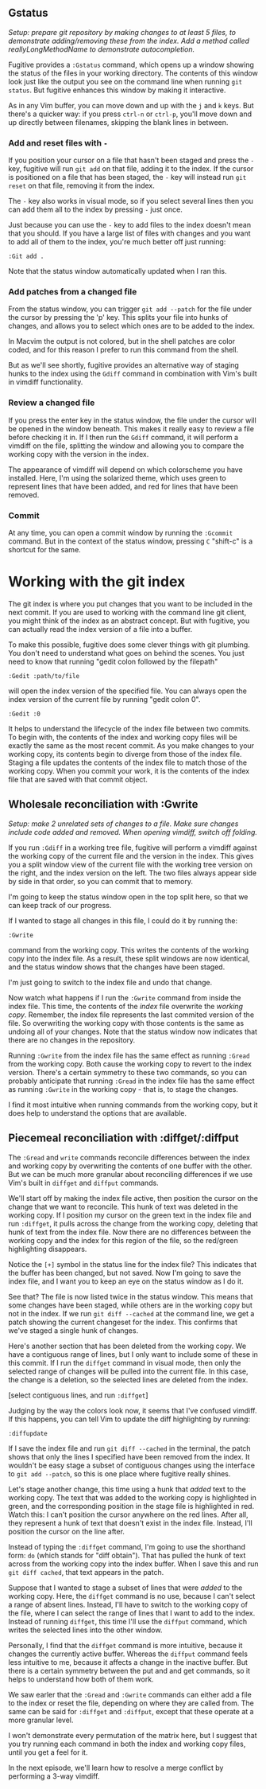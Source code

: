 ## Gstatus

*Setup: prepare git repository by making changes to at least 5 files, to demonstrate adding/removing these from the index. Add a method called reallyLongMethodName to demonstrate autocompletion.*

Fugitive provides a `:Gstatus` command, which opens up a window showing the status of the files in your working directory. The contents of this window look just like the output you see on the command line when running `git status`. But fugitive enhances this window by making it interactive.

As in any Vim buffer, you can move down and up with the `j` and `k` keys. But there's a quicker way: if you press `ctrl-n` or `ctrl-p`, you'll move down and up directly between filenames, skipping the blank lines in between.

### Add and reset files with `-`

If you position your cursor on a file that hasn't been staged and press the `-` key, fugitive will run `git add` on that file, adding it to the index. If the cursor is positioned on a file that has been staged, the `-` key will instead run `git reset` on that file, removing it from the index.

The `-` key also works in visual mode, so if you select several lines then you can add them all to the index by pressing `-` just once.

Just because you can use the `-` key to add files to the index doesn't mean that you should. If you have a large list of files with changes and you want to add all of them to the index, you're much better off just running:

    :Git add .

Note that the status window automatically updated when I ran this.

### Add patches from a changed file

From the status window, you can trigger `git add --patch` for the file under the cursor by pressing the 'p' key. This splits your file into hunks of changes, and allows you to select which ones are to be added to the index.

In Macvim the output is not colored, but in the shell patches are color coded, and for this reason I prefer to run this command from the shell.

But as we'll see shortly, fugitive provides an alternative way of staging hunks to the index using the `Gdiff` command in combination with Vim's built in vimdiff functionality.

### Review a changed file

If you press the enter key in the status window, the file under the cursor will be opened in the window beneath. This makes it really easy to review a file before checking it in. If I then run the `Gdiff` command, it will perform a vimdiff on the file, splitting the window and allowing you to compare the working copy with the version in the index.

The appearance of vimdiff will depend on which colorscheme you have installed. Here, I'm using the solarized theme, which uses green to represent lines that have been added, and red for lines that have been removed.

### Commit

At any time, you can open a commit window by running the `:Gcommit` command. But in the context of the status window, pressing `C` "shift-c" is a shortcut for the same.

# Working with the git index

The git index is where you put changes that you want to be included in the next commit. If you are used to working with the command line git client, you might think of the index as an abstract concept. But with fugitive, you can actually read the index version of a file into a buffer.

To make this possible, fugitive does some clever things with git plumbing. You don't need to understand what goes on behind the scenes. You just need to know that running "gedit colon followed by the filepath"

    :Gedit :path/to/file

will open the index version of the specified file. You can always open the index version of the current file by running "gedit colon 0".

    :Gedit :0

It helps to understand the lifecycle of the index file between two commits. To begin with, the contents of the index and working copy files will be exactly the same as the most recent commit. As you make changes to your working copy, its contents begin to diverge from those of the index file. Staging a file updates the contents of the index file to match those of the working copy. When you commit your work, it is the contents of the index file that are saved with that commit object.

## Wholesale reconciliation with :Gwrite

*Setup: make 2 unrelated sets of changes to a file. Make sure changes include code added and removed. When opening vimdiff, switch off folding.*

If you run `:Gdiff` in a working tree file, fugitive will perform a vimdiff against the working copy of the current file and the version in the index. This gives you a split window view of the current file with the working tree version on the right, and the index version on the left. The two files always appear side by side in that order, so you can commit that to memory.

I'm going to keep the status window open in the top split here, so that we can keep track of our progress.

If I wanted to stage all changes in this file, I could do it by running the:

    :Gwrite

command from the working copy. This writes the contents of the working copy into the index file. As a result, these split windows are now identical, and the status window shows that the changes have been staged.

I'm just going to switch to the index file and undo that change.

Now watch what happens if I run the `:Gwrite` command from inside the index file. This time, the contents of the *index* file overwrite the *working copy*. Remember, the index file represents the last commited version of the file. So overwriting the working copy with those contents is the same as undoing all of your changes. Note that the status window now indicates that there are no changes in the repository.

Running `:Gwrite` from the index file has the same effect as running `:Gread` from the working copy. Both cause the working copy to revert to the index version. There's a certain symmetry to these two commands, so you can probably anticipate that running `:Gread` in the index file has the same effect as running `:Gwrite` in the working copy - that is, to stage the changes.

I find it most intuitive when running commands from the working copy, but it does help to understand the options that are available.

## Piecemeal reconciliation with :diffget/:diffput

The `:Gread` and `write` commands reconcile differences between the index and working copy by overwriting the contents of one buffer with the other. But we can be much more granular about reconciling differences if we use Vim's built in `diffget` and `diffput` commands.

We'll start off by making the index file active, then position the cursor on the change that we want to reconcile. This hunk of text was deleted in the working copy. If I position my cursor on the green text in the index file and run `:diffget`, it pulls across the change from the working copy, deleting that hunk of text from the index file. Now there are no differences between the working copy and the index for this region of the file, so the red/green highlighting disappears.

Notice the `[+]` symbol in the status line for the index file? This indicates that the buffer has been changed, but not saved. Now I'm going to save the index file, and I want you to keep an eye on the status window as I do it.

See that? The file is now listed twice in the status window. This means that some changes have been staged, while others are in the working copy but not in the index. If we run `git diff --cached` at the command line, we get a patch showing the current changeset for the index. This confirms that we've staged a single hunk of changes.

Here's another section that has been deleted from the working copy. We have a contiguous range of lines, but I only want to include some of these in this commit. If I run the `diffget` command in visual mode, then only the selected range of changes will be pulled into the current file. In this case, the change is a deletion, so the selected lines are deleted from the index.

[select contiguous lines, and run `:diffget`]

Judging by the way the colors look now, it seems that I've confused vimdiff. If this happens, you can tell Vim to update the diff highlighting by running:

    :diffupdate

If I save the index file and run `git diff --cached` in the terminal, the patch shows that only the lines I specified have been removed from the index. It wouldn't be easy stage a subset of contiguous changes using the interface to `git add --patch`, so this is one place where fugitive really shines.

Let's stage another change, this time using a hunk that *added* text to the working copy. The text that was added to the working copy is highlighted in green, and the corresponding position in the stage file is highlighted in red. Watch this: I can't position the cursor anywhere on the red lines. After all, they represent a hunk of text that doesn't exist in the index file. Instead, I'll position the cursor on the line after.

Instead of typing the `:diffget` command, I'm going to use the shorthand form: `do` (which stands for "diff obtain"). That has pulled the hunk of text across from the working copy into the index buffer. When I save this and run `git diff cached`, that text appears in the patch.

Suppose that I wanted to stage a subset of lines that were *added* to the working copy. Here, the `diffget` command is no use, because I can't select a range of absent lines. Instead, I'll have to switch to the working copy of the file, where I can select the range of lines that I want to add to the index. Instead of running `diffget`, this time I'll use the `diffput` command, which writes the selected lines into the other window.

Personally, I find that the `diffget` command is more intuitive, because it changes the currently active buffer. Whereas the `diffput` command feels less intuitive to me, because it affects a change in the inactive buffer. But there is a certain symmetry between the put and and get commands, so it helps to understand how both of them work.

We saw earler that the `:Gread` and `:Gwrite` commands can either add a file to the index or reset the file, depending on where they are called from. The same can be said for `:diffget` and `:diffput`, except that these operate at a more granular level.

I won't demonstrate every permutation of the matrix here, but I suggest that you try running each command in both the index and working copy files, until you get a feel for it.

In the next episode, we'll learn how to resolve a merge conflict by performing a 3-way vimdiff. 
